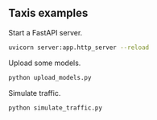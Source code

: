 ## Taxis examples

Start a FastAPI server.

```sh
uvicorn server:app.http_server --reload
```

Upload some models.

```sh
python upload_models.py
```

Simulate traffic.

```sh
python simulate_traffic.py
```
